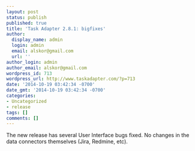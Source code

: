 ```yaml
---
layout: post
status: publish
published: true
title: 'Task Adapter 2.8.1: bigfixes'
author:
  display_name: admin
  login: admin
  email: alskor@gmail.com
  url: ''
author_login: admin
author_email: alskor@gmail.com
wordpress_id: 713
wordpress_url: http://www.taskadapter.com/?p=713
date: '2014-10-19 03:42:34 -0700'
date_gmt: '2014-10-19 03:42:34 -0700'
categories:
- Uncategorized
- release
tags: []
comments: []
---
```

<p>The new release has several User Interface bugs fixed. No changes in the data connectors themselves (Jira, Redmine, etc).</p>
